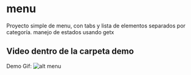 # menu

Proyecto simple de menu, con tabs y lista de elementos separados por categoría.
manejo de estados usando getx 

## Video dentro de la carpeta demo

Demo Gif:
![alt menu](https://raw.githubusercontent.com/GioRey/menu/master/demo/menu.gif)